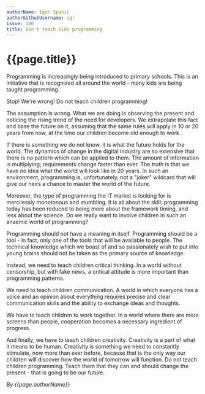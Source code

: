 ```yaml
---
authorName: Igor Spasić
authorGithubUsername: igr
issue: 146
title: Don't teach kids programming
---
```

# {{page.title}}

Programming is increasingly being introduced to primary schools. This is an initiative that is recognized all around the world - many kids are being taught programming.

Stop! We're wrong! Do not teach children programming!

The assumption is wrong. What we are doing is observing the present and noticing the rising trend of the need for developers. We extrapolate this fact and base the future on it, assuming that the same rules will apply in 10 or 20 years from now, at the time our children become old enough to work.

If there is something we do not know, it is what the future holds for the world. The dynamics of change in the digital industry are so extensive that there is no pattern which can be applied to them. The amount of information is multiplying; requirements change faster than ever. The truth is that we have no idea what the world will look like in 20 years. In such an environment, programming  is, unfortunately, not a "joker" wildcard that will give our heirs a chance to master the world of the future.

Moreover, the type of programming the IT market is looking for is mercilessly monotonous and stumbling. It is all about the skill; programming today has been reduced to being more about the framework timing, and less about the science. Do we really want to involve children in such an anaemic world of programming?

Programming should not have a meaning in itself. Programming should be a tool - in fact, only one of the tools that will be available to people. The technical knowledge which we boast of and so passionately wish to put into young brains should not be taken as the primary source of knowledge.

Instead, we need to teach children critical thinking. In a world without censorship, but with fake news, a critical attitude is more important than programming patterns.

We need to teach children communication. A world in which everyone has a voice and an opinion about everything requires precise and clear communication skills and the ability to exchange ideas and thoughts.

We have to teach children to work together. In a world where there are more screens than people, cooperation becomes a necessary ingredient of progress.

And finally, we have to teach children creativity. Creativity is a part of what it means to be human. Creativity is something we need to constantly stimulate, now more than ever before, because that is the only way our children will discover how the world of tomorrow will function. Do not teach children programming. Teach them that they can and should change the present - that is going to be our future.

*By {{page.authorName}}*